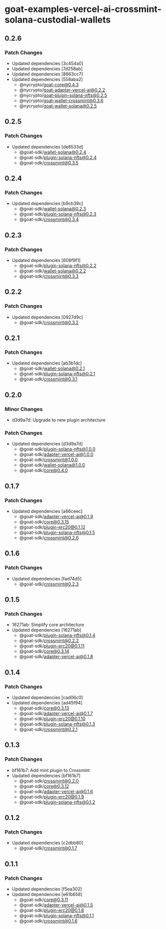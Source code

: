 # goat-examples-vercel-ai-crossmint-solana-custodial-wallets

## 0.2.6

### Patch Changes

- Updated dependencies [3c454a0]
- Updated dependencies [7d258ab]
- Updated dependencies [8663cc7]
- Updated dependencies [558aba2]
  - @nycrypto/goat-core@0.4.3
  - @nycrypto/goat-adapter-vercel-ai@0.2.2
  - @nycrypto/goat-plugin-solana-nfts@0.2.5
  - @nycrypto/goat-wallet-crossmint@0.3.6
  - @nycrypto/goat-wallet-solana@0.2.5

## 0.2.5

### Patch Changes

- Updated dependencies [de8533d]
  - @goat-sdk/wallet-solana@0.2.4
  - @goat-sdk/plugin-solana-nfts@0.2.4
  - @goat-sdk/crossmint@0.3.5

## 0.2.4

### Patch Changes

- Updated dependencies [b9cb39c]
  - @goat-sdk/wallet-solana@0.2.3
  - @goat-sdk/plugin-solana-nfts@0.2.3
  - @goat-sdk/crossmint@0.3.4

## 0.2.3

### Patch Changes

- Updated dependencies [608f9f1]
  - @goat-sdk/plugin-solana-nfts@0.2.2
  - @goat-sdk/wallet-solana@0.2.2
  - @goat-sdk/crossmint@0.3.3

## 0.2.2

### Patch Changes

- Updated dependencies [0927d9c]
  - @goat-sdk/crossmint@0.3.2

## 0.2.1

### Patch Changes

- Updated dependencies [ab3b1dc]
  - @goat-sdk/wallet-solana@0.2.1
  - @goat-sdk/plugin-solana-nfts@0.2.1
  - @goat-sdk/crossmint@0.3.1

## 0.2.0

### Minor Changes

- d3d9a7d: Upgrade to new plugin architecture

### Patch Changes

- Updated dependencies [d3d9a7d]
  - @goat-sdk/plugin-solana-nfts@1.0.0
  - @goat-sdk/adapter-vercel-ai@1.0.0
  - @goat-sdk/crossmint@1.0.0
  - @goat-sdk/wallet-solana@1.0.0
  - @goat-sdk/core@0.4.0

## 0.1.7

### Patch Changes

- Updated dependencies [a66ceec]
  - @goat-sdk/adapter-vercel-ai@0.1.9
  - @goat-sdk/core@0.3.15
  - @goat-sdk/plugin-erc20@0.1.12
  - @goat-sdk/plugin-solana-nfts@0.1.5
  - @goat-sdk/crossmint@0.2.6

## 0.1.6

### Patch Changes

- Updated dependencies [fad74d5]
  - @goat-sdk/crossmint@0.2.3

## 0.1.5

### Patch Changes

- 16271ab: Simplify core architecture
- Updated dependencies [16271ab]
  - @goat-sdk/plugin-solana-nfts@0.1.4
  - @goat-sdk/crossmint@0.2.2
  - @goat-sdk/plugin-erc20@0.1.11
  - @goat-sdk/core@0.3.14
  - @goat-sdk/adapter-vercel-ai@0.1.8

## 0.1.4

### Patch Changes

- Updated dependencies [cad06c0]
- Updated dependencies [ad45f94]
  - @goat-sdk/core@0.3.13
  - @goat-sdk/adapter-vercel-ai@0.1.7
  - @goat-sdk/plugin-erc20@0.1.10
  - @goat-sdk/plugin-solana-nfts@0.1.3
  - @goat-sdk/crossmint@0.2.1

## 0.1.3

### Patch Changes

- bf161b7: Add mint plugin to Crossmint
- Updated dependencies [bf161b7]
  - @goat-sdk/crossmint@0.2.0
  - @goat-sdk/core@0.3.12
  - @goat-sdk/adapter-vercel-ai@0.1.6
  - @goat-sdk/plugin-erc20@0.1.9
  - @goat-sdk/plugin-solana-nfts@0.1.2

## 0.1.2

### Patch Changes

- Updated dependencies [c2dbb80]
  - @goat-sdk/crossmint@0.1.7

## 0.1.1

### Patch Changes

- Updated dependencies [f5ea302]
- Updated dependencies [e61b658]
  - @goat-sdk/core@0.3.11
  - @goat-sdk/adapter-vercel-ai@0.1.5
  - @goat-sdk/plugin-erc20@0.1.8
  - @goat-sdk/plugin-solana-nfts@0.1.1
  - @goat-sdk/crossmint@0.1.6
